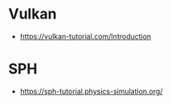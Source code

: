 # Vulkan
- https://vulkan-tutorial.com/Introduction

# SPH
- https://sph-tutorial.physics-simulation.org/
